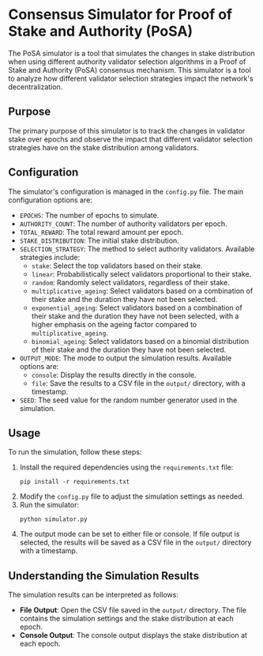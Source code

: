 # Consensus Simulator for Proof of Stake and Authority (PoSA)

The PoSA simulator is a tool that simulates the changes in stake distribution when using different authority validator selection algorithms in a Proof of Stake and Authority (PoSA) consensus mechanism. This simulator is a tool to analyze how different validator selection strategies impact the network's decentralization.

## Purpose
The primary purpose of this simulator is to track the changes in validator stake over epochs and observe the impact that different validator selection strategies have on the stake distribution among validators.

## Configuration
The simulator's configuration is managed in the `config.py` file. The main configuration options are:

- `EPOCHS`: The number of epochs to simulate.
- `AUTHORITY_COUNT`: The number of authority validators per epoch.
- `TOTAL_REWARD`: The total reward amount per epoch.
- `STAKE_DISTRIBUTION`: The initial stake distribution.
- `SELECTION_STRATEGY`: The method to select authority validators. Available strategies include:
  - `stake`: Select the top validators based on their stake.
  - `linear`: Probabilistically select validators proportional to their stake.
  - `random`: Randomly select validators, regardless of their stake.
  - `multiplicative_ageing`: Select validators based on a combination of their stake and the duration they have not been selected.
  - `exponential_ageing`: Select validators based on a combination of their stake and the duration they have not been selected, with a higher emphasis on the ageing factor compared to `multiplicative_ageing`.
  - `binomial_ageing`: Select validators based on a binomial distribution of their stake and the duration they have not been selected.
- `OUTPUT_MODE`: The mode to output the simulation results. Available options are:
  - `console`: Display the results directly in the console.
  - `file`: Save the results to a CSV file in the `output/` directory, with a timestamp.
- `SEED`: The seed value for the random number generator used in the simulation.

## Usage
To run the simulation, follow these steps:

1. Install the required dependencies using the `requirements.txt` file:
   ```
   pip install -r requirements.txt
   ```
2. Modify the `config.py` file to adjust the simulation settings as needed.
3. Run the simulator:
   ```
   python simulator.py
   ```
4. The output mode can be set to either file or console. If file output is selected, the results will be saved as a CSV file in the `output/` directory with a timestamp.

## Understanding the Simulation Results
The simulation results can be interpreted as follows:

- **File Output**: Open the CSV file saved in the `output/` directory. The file contains the simulation settings and the stake distribution at each epoch.
- **Console Output**: The console output displays the stake distribution at each epoch.
